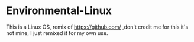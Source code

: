 # Environmental-Linux

This is a Linux OS, remix of https://github.com/ ,don't credit me for this it's not mine, I just remixed it for my own use.
